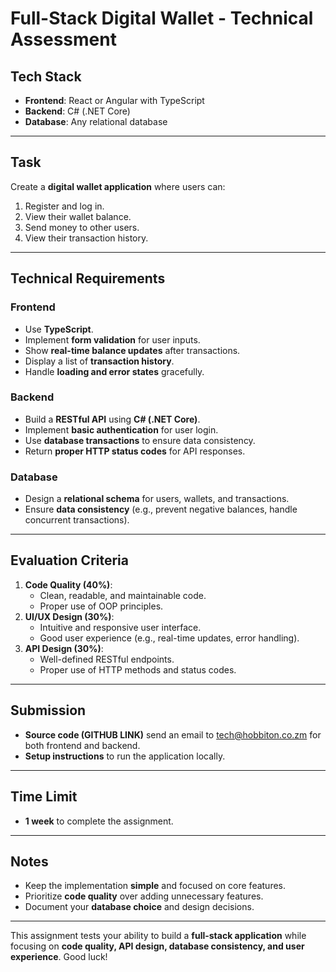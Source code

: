 # Full-Stack Digital Wallet - Technical Assessment

## Tech Stack

- **Frontend**: React or Angular with TypeScript
- **Backend**: C# (.NET Core)
- **Database**: Any relational database

---

## Task

Create a **digital wallet application** where users can:

1. Register and log in.
2. View their wallet balance.
3. Send money to other users.
4. View their transaction history.

---

## Technical Requirements

### Frontend

- Use **TypeScript**.
- Implement **form validation** for user inputs.
- Show **real-time balance updates** after transactions.
- Display a list of **transaction history**.
- Handle **loading and error states** gracefully.

### Backend

- Build a **RESTful API** using **C# (.NET Core)**.
- Implement **basic authentication** for user login.
- Use **database transactions** to ensure data consistency.
- Return **proper HTTP status codes** for API responses.

### Database

- Design a **relational schema** for users, wallets, and transactions.
- Ensure **data consistency** (e.g., prevent negative balances, handle concurrent transactions).

---

## Evaluation Criteria

1. **Code Quality (40%)**:
   - Clean, readable, and maintainable code.
   - Proper use of OOP principles.
2. **UI/UX Design (30%)**:
   - Intuitive and responsive user interface.
   - Good user experience (e.g., real-time updates, error handling).
3. **API Design (30%)**:
   - Well-defined RESTful endpoints.
   - Proper use of HTTP methods and status codes.

---

## Submission

- **Source code (GITHUB LINK)** send an email to tech@hobbiton.co.zm for both frontend and backend.
- **Setup instructions** to run the application locally.

---

## Time Limit

- **1 week** to complete the assignment.

---

## Notes

- Keep the implementation **simple** and focused on core features.
- Prioritize **code quality** over adding unnecessary features.
- Document your **database choice** and design decisions.

---

This assignment tests your ability to build a **full-stack application** while focusing on **code quality, API design, database consistency, and user experience**. Good luck!

